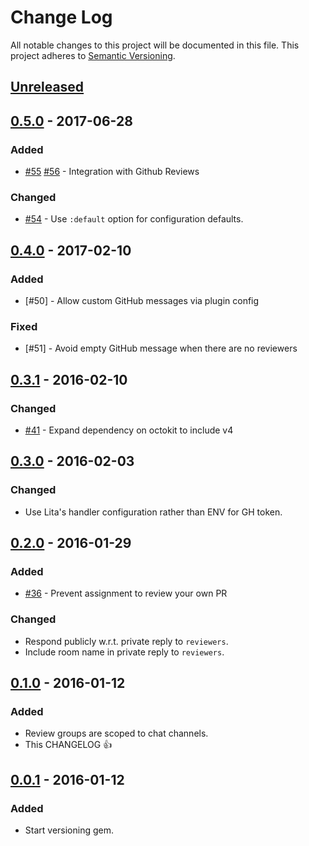 # Change Log
All notable changes to this project will be documented in this file.
This project adheres to [Semantic Versioning](http://semver.org/).

## [Unreleased]

## [0.5.0] - 2017-06-28

### Added
- [#55] [#56] - Integration with Github Reviews

### Changed
- [#54] - Use `:default` option for configuration defaults.

## [0.4.0] - 2017-02-10

### Added
- [#50] - Allow custom GitHub messages via plugin config

### Fixed
- [#51] - Avoid empty GitHub message when there are no reviewers

## [0.3.1] - 2016-02-10

### Changed
- [#41] - Expand dependency on octokit to include v4

## [0.3.0] - 2016-02-03

### Changed
- Use Lita's handler configuration rather than ENV for GH token.

## [0.2.0] - 2016-01-29

### Added
- [#36] - Prevent assignment to review your own PR

### Changed
- Respond publicly w.r.t. private reply to `reviewers`.
- Include room name in private reply to `reviewers`.

## [0.1.0] - 2016-01-12

### Added
- Review groups are scoped to chat channels.
- This CHANGELOG :+1:

## [0.0.1] - 2016-01-12

### Added
- Start versioning gem.

[Unreleased]: https://github.com/iamvery/lita-reviewme/compare/v0.5.0...HEAD
[0.5.0]: https://github.com/iamvery/lita-reviewme/compare/v0.4.0...v0.5.0
[0.4.0]: https://github.com/iamvery/lita-reviewme/compare/v0.3.1...v0.4.0
[0.3.1]: https://github.com/iamvery/lita-reviewme/compare/v0.3.0...v0.3.1
[0.3.0]: https://github.com/iamvery/lita-reviewme/compare/v0.2.0...v0.3.0
[0.2.0]: https://github.com/iamvery/lita-reviewme/compare/v0.1.0...v0.2.0
[0.1.0]: https://github.com/iamvery/lita-reviewme/compare/v0.0.1...v0.1.0
[0.0.1]: https://github.com/iamvery/lita-reviewme/compare/a02548...v0.0.1

[#41]: https://github.com/iamvery/lita-reviewme/pull/41
[#36]: https://github.com/iamvery/lita-reviewme/pull/36
[#54]: https://github.com/iamvery/lita-reviewme/pull/54
[#55]: https://github.com/iamvery/lita-reviewme/pull/55
[#56]: https://github.com/iamvery/lita-reviewme/pull/56
